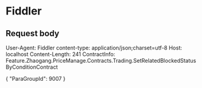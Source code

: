 Fiddler
=======

Request body
------------

User-Agent: Fiddler
content-type: application/json;charset=utf-8
Host: localhost
Content-Length: 241
ContractInfo: Feature.Zhaogang.PriceManage.Contracts.Trading.SetRelatedBlockedStatusByConditionContract


{
    "ParaGroupId": 9007
}
